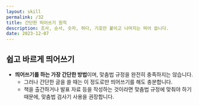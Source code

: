 ```yaml
---
layout: skill
permalink: /32
title: 간단한 띄어쓰기 원칙
description: 조사, 순서, 숫자, 하다, 기호만 붙이고 나머지는 띄어 씁니다.
date: 2023-12-07
---
```



## 쉽고 바르게 띄어쓰기

- **띄어쓰기를 하는 가장 간단한 방법**이며, 맞춤법 규정을 완전히 충족하지는 않습니다.
    - 그러나 간단한 글을 쓸 때는 이 정도로만 띄어쓰기를 해도 충분합니다.
    - 책을 출간하거나 발표 자료 등을 작성하는 것이라면 맞춤법 규정에 맞춰야 하기 때문에, 맞춤법 검사기 사용을 권장합니다.



